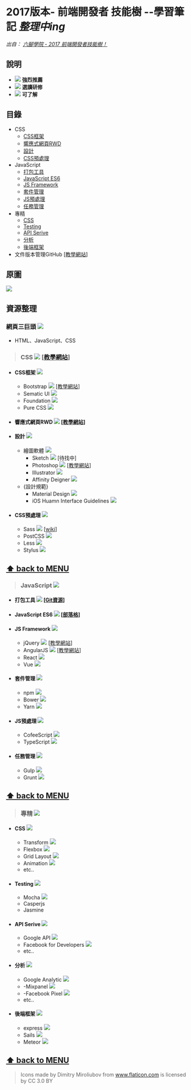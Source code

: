 # 2017版本- 前端開發者 技能樹 --學習筆記 *整理中ing*

*出自： [六腳學院 - 2017 前端開發者技能樹！](http://www.hexschool.com/2017/06/12/2017-06-12-skill_tree/)*

## 說明

* ![](./AboutMe-image/chevron-HIGH.png) **強烈推薦**
* ![](./AboutMe-image/chevron-MEDIUM.png) **選讀研修**
* ![](./AboutMe-image/chevron-LOW.png) **可了解**

## 目錄

* CSS
	* [CSS框架](#css框架-)
	* [響應式網頁RWD](#響應式網頁rwd-)
	* [設計](#設計-)
	* [CSS預處理](#css預處理-)
* JavaScript
	* [打包工具](#打包工具-)
	* [JavaScript ES6](#javascript-es6-)
	* [JS Framework](#js-framework-)
	* [套件管理](#套件管理-)
	* [JS預處理](#js預處理-)
	* [任務管理](#任務管理-)
* 專精
	* [CSS](#css--1)
	* [Testing](#testing-)
	* [API Serive](#api-serive-)
	* [分析](#分析-)
	* [後端框架](#後端框架-)
* 文件版本管理GitHub [[教學網站](https://backlog.com/git-tutorial/tw/)]

## 原圖

![](./AboutMe-image/1_Scqsm4XG_UqXLdDmOWFCMQ.jpeg)

## 資源整理

### 網頁三巨頭 ![](./AboutMe-image/chevron-HIGH.png)
- HTML、JavaScript、CSS

> ### CSS ![](./AboutMe-image/chevron-HIGH.png) [[教學網站](https://www.w3schools.com/css/default.asp)] 
* #### CSS框架 ![](./AboutMe-image/chevron-HIGH.png)
	* Bootstrap ![](./AboutMe-image/chevron-MEDIUM.png) [[教學網站](http://bootstrap.hexschool.com/docs/4.0/getting-started/introduction/)] 
	* Sematic UI  ![](./AboutMe-image/chevron-LOW.png)
	* Foundation  ![](./AboutMe-image/chevron-LOW.png)
	* Pure CSS  ![](./AboutMe-image/chevron-LOW.png)

* #### 響應式網頁RWD ![](./AboutMe-image/chevron-HIGH.png) [[教學網站](https://www.w3schools.com/css/css_rwd_frameworks.asp)] 
* #### 設計 ![](./AboutMe-image/chevron-HIGH.png)
	* 繪圖軟體 ![](./AboutMe-image/chevron-HIGH.png)
		* Sketch ![](./AboutMe-image/chevron-HIGH.png) [待找中]		
		* Photoshop ![](./AboutMe-image/chevron-MEDIUM.png) [[教學網站](http://www.flycan.com/deux2/mypaper/photoshop.htm)] 
		* IIIustrator ![](./AboutMe-image/chevron-MEDIUM.png) 
		* Affinity Deigner  ![](./AboutMe-image/chevron-LOW.png)
	* {設計規範}
		* Material Design  ![](./AboutMe-image/chevron-LOW.png)
		* iOS Huamn Interface Guidelines  ![](./AboutMe-image/chevron-LOW.png)

* #### CSS預處理 ![](./AboutMe-image/chevron-HIGH.png)
	* Sass ![](./AboutMe-image/chevron-HIGH.png) [[wiki](https://zh.wikipedia.org/wiki/Sass)] 
	* PostCSS ![](./AboutMe-image/chevron-HIGH.png)
	* Less  ![](./AboutMe-image/chevron-LOW.png)
	* Stylus  ![](./AboutMe-image/chevron-LOW.png)	

**[⬆ back to MENU](#目錄)**
---

> ### JavaScript ![](./AboutMe-image/chevron-HIGH.png)
* #### 打包工具 ![](./AboutMe-image/chevron-HIGH.png) [[Git資源](https://github.com/warmhug/cutepack)] 
		
* #### JavaScript ES6 ![](./AboutMe-image/chevron-HIGH.png) [[部落格](https://medium.com/@peterchang_82818/es6-10-features-javascript-developer-must-know-98b9782bef44)] 
		
* #### JS Framework ![](./AboutMe-image/chevron-HIGH.png)
	* jQuery ![](./AboutMe-image/chevron-MEDIUM.png) [[教學網站](https://www.w3schools.com/jquery/jquery_intro.asp)] 
	* AngularJS ![](./AboutMe-image/chevron-MEDIUM.png) [[教學網站](https://www.w3schools.com/angular/angular_intro.asp)] 
	* React ![](./AboutMe-image/chevron-MEDIUM.png) 
	* Vue ![](./AboutMe-image/chevron-MEDIUM.png) 
	
* #### 套件管理 ![](./AboutMe-image/chevron-HIGH.png)
	* npm ![](./AboutMe-image/chevron-HIGH.png)
	* Bower ![](./AboutMe-image/chevron-HIGH.png)
	* Yarn ![](./AboutMe-image/chevron-MEDIUM.png) 		
* #### JS預處理 ![](./AboutMe-image/chevron-LOW.png) 
	* CofeeScript ![](./AboutMe-image/chevron-MEDIUM.png) 
	* TypeScript ![](./AboutMe-image/chevron-MEDIUM.png) 
* #### 任務管理 ![](./AboutMe-image/chevron-HIGH.png)
	* Gulp ![](./AboutMe-image/chevron-HIGH.png)
	* Grunt ![](./AboutMe-image/chevron-LOW.png) 
	
**[⬆ back to MENU](#目錄)**
---

> ### 專精 ![](./AboutMe-image/chevron-HIGH.png)
* #### CSS ![](./AboutMe-image/chevron-HIGH.png)
	* Transform ![](./AboutMe-image/chevron-HIGH.png)
	* Flexbox ![](./AboutMe-image/chevron-HIGH.png)
	* Grid Layout ![](./AboutMe-image/chevron-MEDIUM.png) 
	* Animation ![](./AboutMe-image/chevron-MEDIUM.png) 
	* etc..
* #### Testing ![](./AboutMe-image/chevron-LOW.png) 
	* Mocha ![](./AboutMe-image/chevron-MEDIUM.png) 
	* Casperjs
	* Jasmine
* #### API Serive ![](./AboutMe-image/chevron-LOW.png)  
	* Google API ![](./AboutMe-image/chevron-HIGH.png)
	* Facebook for Developers ![](./AboutMe-image/chevron-HIGH.png)
	* etc..
* #### 分析 ![](./AboutMe-image/chevron-HIGH.png)
	* Google Analytic ![](./AboutMe-image/chevron-HIGH.png)
	* -Mixpanel ![](./AboutMe-image/chevron-LOW.png) 
	* -Facebook Pixel ![](./AboutMe-image/chevron-LOW.png) 
	* etc..
* #### 後端框架 ![](./AboutMe-image/chevron-HIGH.png)
	* express ![](./AboutMe-image/chevron-MEDIUM.png) 
	* Sails ![](./AboutMe-image/chevron-LOW.png) 
	* Meteor ![](./AboutMe-image/chevron-LOW.png) 
	
**[⬆ back to MENU](#目錄)**
---

> Icons made by Dimitry Miroliubov from www.flaticon.com is licensed by CC 3.0 BY
